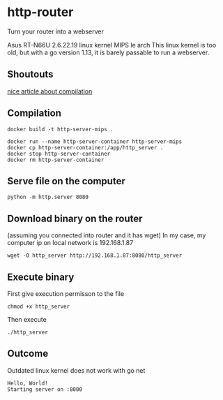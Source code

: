 # http-router
Turn your router into a webserver

Asus RT-N66U 2.6.22.19 linux kernel MIPS le arch
This linux kernel is too old, but with a go version
1.13, it is barely passable to run a webserver.

## Shoutouts
[nice article about compilation](https://zyfdegh.github.io/post/202002-go-compile-for-mips/)


## Compilation

```
docker build -t http-server-mips .

docker run --name http-server-container http-server-mips
docker cp http-server-container:/app/http_server .
docker stop http-server-container
docker rm http-server-container
```

## Serve file on the computer

```
python -m http.server 8080
```


## Download binary on the router

(assuming you connected into router and it has wget)
In my case, my computer ip on local network is 192.168.1.87

```
wget -O http_server http://192.168.1.87:8080/http_server
```

## Execute binary

First give execution permisson to the file
```
chmod +x http_server
```

Then execute
```
./http_server
```

## Outcome

Outdated linux kernel does not work with go net

```
Hello, World!
Starting server on :8000
```
